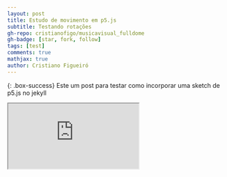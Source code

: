 ```yaml
---
layout: post
title: Estudo de movimento em p5.js
subtitle: Testando rotações
gh-repo: cristianofigo/musicavisual_fulldome
gh-badge: [star, fork, follow]
tags: [test]
comments: true
mathjax: true
author: Cristiano Figueiró
---
```

{: .box-success}
Este um post para testar como incorporar uma sketch de p5.js no jekyll


<iframe src="https://editor.p5js.org/cristianofigo/full/bY7pZ-d1M"></iframe>
